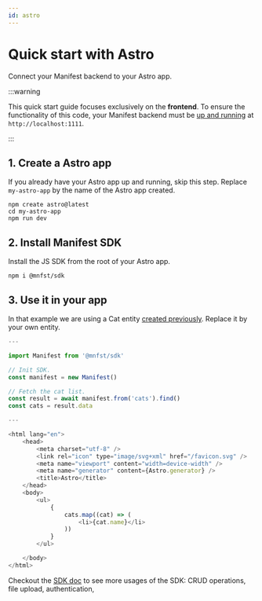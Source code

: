 ```yaml
---
id: astro
---
```


# Quick start with Astro

Connect your Manifest backend to your Astro app.

:::warning

This quick start guide focuses exclusively on the **frontend**. To ensure the functionality of this code, your Manifest backend must be [up and running](./introduction.md#install-manifest) at `http://localhost:1111`.

:::

## 1. Create a Astro app

If you already have your Astro app up and running, skip this step. Replace `my-astro-app` by the name of the Astro app created.

```
npm create astro@latest
cd my-astro-app
npm run dev
```

## 2. Install Manifest SDK

Install the JS SDK from the root of your Astro app.

```
npm i @mnfst/sdk
```

## 3. Use it in your app

In that example we are using a Cat entity [created previously](entities.md). Replace it by your own entity.

```js
---

import Manifest from '@mnfst/sdk'

// Init SDK.
const manifest = new Manifest()

// Fetch the cat list.
const result = await manifest.from('cats').find()
const cats = result.data

---

<html lang="en">
	<head>
		<meta charset="utf-8" />
		<link rel="icon" type="image/svg+xml" href="/favicon.svg" />
		<meta name="viewport" content="width=device-width" />
		<meta name="generator" content={Astro.generator} />
		<title>Astro</title>
	</head>
	<body>
		<ul>
			{
				cats.map((cat) => (
					<li>{cat.name}</li>
				))
			}
		</ul>

	</body>
</html>
```

Checkout the [SDK doc](./crud.md#using-the-javascript-sdk) to see more usages of the SDK: CRUD operations, file upload, authentication,

